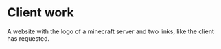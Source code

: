 # Client work
A website with the logo of a minecraft server and two links, like the client has requested.
